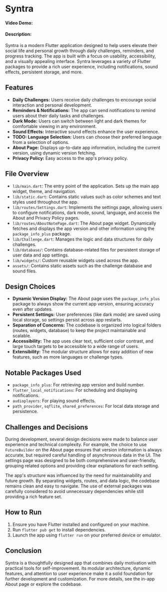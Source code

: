 # Syntra

#### Video Demo:  <URL HERE>

#### Description:

Syntra is a modern Flutter application designed to help users elevate their social life and personal
growth through daily challenges, reminders, and progress tracking. The app is built with a focus on
usability, accessibility, and a visually appealing interface. Syntra leverages a variety of Flutter
packages to provide a rich user experience, including notifications, sound effects, persistent
storage, and more.

## Features

- **Daily Challenges:** Users receive daily challenges to encourage social interaction and personal
  development.
- **Reminders & Notifications:** The app can send notifications to remind users about their daily
  tasks and challenges.
- **Dark Mode:** Users can switch between light and dark themes for comfortable viewing in any
  environment.
- **Sound Effects:** Interactive sound effects enhance the user experience.
- **TODO: Language Selection:** Users can choose their preferred language from a selection of
  options.
- **About Page:** Displays up-to-date app information, including the current version, using dynamic
  version fetching.
- **Privacy Policy:** Easy access to the app's privacy policy.

## File Overview

- `lib/main.dart`: The entry point of the application. Sets up the main app widget, theme, and
  navigation.
- `lib/static.dart`: Contains static values such as color schemes and text styles used throughout
  the app.
- `lib/routes/Settings.dart`: Implements the settings page, allowing users to configure
  notifications, dark mode, sound, language, and access the About and Privacy Policy pages.
- `lib/routes/AboutNotePage.dart`: The About page widget. Dynamically fetches and displays the app
  version and other information using the `package_info_plus` package.
- `lib/Challenge.dart`: Manages the logic and data structures for daily challenges.
- `lib/database/`: Contains database-related files for persistent storage of user data and app
  settings.
- `lib/widgets/`: Custom reusable widgets used across the app.
- `assets/`: Contains static assets such as the challenge database and sound files.

## Design Choices

- **Dynamic Version Display:** The About page uses the `package_info_plus` package to always show
  the current app version, ensuring accuracy even after updates.
- **Persistent Settings:** User preferences (like dark mode) are saved using local storage, so
  settings persist across app restarts.
- **Separation of Concerns:** The codebase is organized into logical folders (routes, widgets,
  database) to keep the project maintainable and scalable.
- **Accessibility:** The app uses clear text, sufficient color contrast, and large touch targets to
  be accessible to a wide range of users.
- **Extensibility:** The modular structure allows for easy addition of new features, such as more
  languages or challenge types.

## Notable Packages Used

- `package_info_plus`: For retrieving app version and build number.
- `flutter_local_notifications`: For scheduling and displaying notifications.
- `audioplayers`: For playing sound effects.
- `path_provider`, `sqflite`, `shared_preferences`: For local data storage and persistence.

## Challenges and Decisions

During development, several design decisions were made to balance user experience and technical
complexity. For example, the choice to use `FutureBuilder` on the About page ensures that version
information is always accurate, but required careful handling of asynchronous data in the UI. The
settings page was designed to be both comprehensive and user-friendly, grouping related options and
providing clear explanations for each setting.

The app's structure was influenced by the need for maintainability and future growth. By separating
widgets, routes, and data logic, the codebase remains clean and easy to navigate. The use of
external packages was carefully considered to avoid unnecessary dependencies while still providing a
rich feature set.

## How to Run

1. Ensure you have Flutter installed and configured on your machine.
2. Run `flutter pub get` to install dependencies.
3. Launch the app using `flutter run` on your preferred device or emulator.

## Conclusion

Syntra is a thoughtfully designed app that combines daily motivation with practical tools for
self-improvement. Its modular architecture, dynamic features, and attention to user experience make
it a solid foundation for further development and customization. For more details, see the in-app
About page or explore the codebase.

